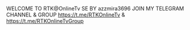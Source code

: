 WELCOME TO RTK@OnlineTv SE BY azzmira3696
JOIN MY TELEGRAM CHANNEL & GROUP
https://t.me/RTKOnlineTv & https://t.me/RTKOnlineTvGroup
